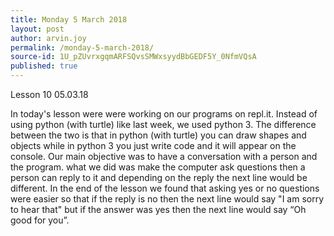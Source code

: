 ```yaml
---
title: Monday 5 March 2018
layout: post
author: arvin.joy
permalink: /monday-5-march-2018/
source-id: 1U_pZUvrxgqmARFSQvsSMWxsyydBbGEDF5Y_0NfmVQsA
published: true
---
```

Lesson 10                            05.03.18

In today's lesson were were working on our programs on repl.it. Instead of using python (with turtle) like last week, we used python 3. The difference between the two is that in python (with turtle) you can draw shapes and objects while in python 3 you just write code and it will appear on the console. Our main objective was to have a conversation with a person and the program. what we did was make the computer ask questions then a person can reply to it and depending on the reply the next line would be different. In the end of the lesson we found that asking yes or no questions were easier so that if the reply is no then the next line would say "I am sorry to hear that" but if the answer was yes then the next line would say “Oh good for you”.

